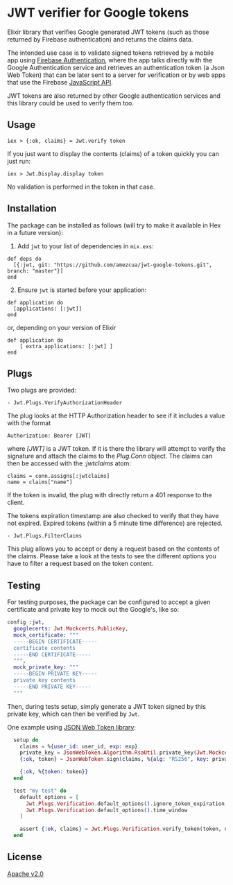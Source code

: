 
# JWT verifier for Google tokens

Elixir library that verifies Google generated JWT tokens (such as those returned by Firebase authentication) and returns the claims data.

The intended use case is to validate signed tokens retrieved by a mobile app using [Firebase Authentication](https://firebase.google.com/docs/auth/), where the app talks directly with the Google Authentication service and retrieves an authentication token (a Json Web Token) that can be later sent to a server for verification or by web apps that use the Firebase [JavaScript API](https://firebase.google.com/docs/auth/web/google-signin).  

JWT tokens are also returned by other Google authentication services and this library could be used to verify them too.

## Usage

```
iex > {:ok, claims} = Jwt.verify token
```

If you just want to display the contents (claims) of a token quickly you can just run:
```
iex > Jwt.Display.display token
```
No validation is performed in the token in that case.

## Installation

The package can be installed as follows (will try to make it available in Hex in a future version):

  1. Add `jwt` to your list of dependencies in `mix.exs`:

```
def deps do
  [{:jwt, git: "https://github.com/amezcua/jwt-google-tokens.git", branch: "master"}]
end
```

  2. Ensure `jwt` is started before your application:

```
def application do
  [applications: [:jwt]]
end
```

or, depending on your version of Elixir

```
def application do
    [ extra_applications: [:jwt] ]
end
```

## Plugs

Two plugs are provided:

```
- Jwt.Plugs.VerifyAuthorizationHeader
```

The plug looks at the HTTP Authorization header to see if it includes a value with the format

```
Authorization: Bearer [JWT]
```

where *[JWT]* is a JWT token. If it is there the library will attempt to verify the signature and attach the claims to the *Plug.Conn* object. The claims can then be accessed with the *:jwtclaims* atom:

```
claims = conn.assigns[:jwtclaims]
name = claims["name"]
```

If the token is invalid, the plug with directly return a 401 response to the client.

The tokens expiration timestamp are also checked to verify that they have not expired. Expired tokens (within a 5 minute time difference) are rejected.

```
- Jwt.Plugs.FilterClaims
```

This plug allows you to accept or deny a request based on the contents of the claims. Please take a look at the tests to see the different options you have to filter a request based on the token content.

## Testing

For testing purposes, the package can be configured to accept a given certificate and private key to mock out the Google's, like so:

```elixir
config :jwt,
  googlecerts: Jwt.Mockcerts.PublicKey,
  mock_certificate: """
  -----BEGIN CERTIFICATE-----
  certificate contents
  -----END CERTIFICATE-----
  """,
  mock_private_key: """
  -----BEGIN PRIVATE KEY-----
  private key contents
  -----END PRIVATE KEY-----
  """
```

Then, during tests setup, simply generate a JWT token signed by this private key, which can then be verified by `Jwt`.

One example using [JSON Web Token library](https://github.com/garyf/json_web_token_ex):

```elixir
  setup do
    claims = %{user_id: user_id, exp: exp}
    private_key = JsonWebToken.Algorithm.RsaUtil.private_key(Jwt.Mockcerts.PublicKey.private_key())
    {:ok, token} = JsonWebToken.sign(claims, %{alg: "RS256", key: private_key})

    {:ok, %{token: token}}
  end

  test "my test" do
    default_options = [
      Jwt.Plugs.Verification.default_options().ignore_token_expiration,
      Jwt.Plugs.Verification.default_options().time_window
    ]

    assert {:ok, claims} = Jwt.Plugs.Verification.verify_token(token, default_options)
  end
```

## License

[Apache v2.0](https://opensource.org/licenses/Apache-2.0)